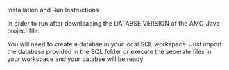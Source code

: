 Installation and Run Instructions

In order to run after downloading the DATABSE VERSION of the AMC_Java project file:

You will need to create a databse in your local SQL workspace. 
Just import the database provided in the SQL folder or execute the seperate files in your workspace and your databse will be ready

